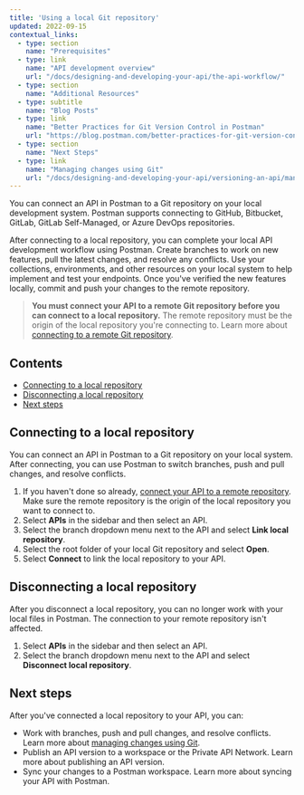 ```yaml
---
title: 'Using a local Git repository'
updated: 2022-09-15
contextual_links:
  - type: section
    name: "Prerequisites"
  - type: link
    name: "API development overview"
    url: "/docs/designing-and-developing-your-api/the-api-workflow/"
  - type: section
    name: "Additional Resources"
  - type: subtitle
    name: "Blog Posts"
  - type: link
    name: "Better Practices for Git Version Control in Postman"
    url: "https://blog.postman.com/better-practices-for-git-version-control-in-postman/"
  - type: section
    name: "Next Steps"
  - type: link
    name: "Managing changes using Git"
    url: "/docs/designing-and-developing-your-api/versioning-an-api/managing-git-changes/"
---
```


You can connect an API in Postman to a Git repository on your local development system. Postman supports connecting to GitHub, Bitbucket, GitLab, GitLab Self-Managed, or Azure DevOps repositories.

After connecting to a local repository, you can complete your local API development workflow using Postman. Create branches to work on new features, pull the latest changes, and resolve any conflicts. Use your collections, environments, and other resources on your local system to help implement and test your endpoints. Once you've verified the new features locally, commit and push your changes to the remote repository.

> **You must connect your API to a remote Git repository before you can connect to a local repository.** The remote repository must be the origin of the local repository you're connecting to. Learn more about [connecting to a remote Git repository](/docs/designing-and-developing-your-api/versioning-an-api/using-external-git-repo/).

## Contents

* [Connecting to a local repository](#connecting-to-a-local-repository)
* [Disconnecting a local repository](#disconnecting-a-local-repository)
* [Next steps](#next-steps)

## Connecting to a local repository

You can connect an API in Postman to a Git repository on your local system. After connecting, you can use Postman to switch branches, push and pull changes, and resolve conflicts.

<!-- TO DO: VERIFY STEPS, ADD SCREENSHOT -->

1. If you haven't done so already, [connect your API to a remote repository](/docs/designing-and-developing-your-api/versioning-an-api/using-external-git-repo/). Make sure the remote repository is the origin of the local repository you want to connect to.
1. Select **APIs** in the sidebar and then select an API.
1. Select the branch dropdown menu next to the API and select **Link local repository**.
1. Select the root folder of your local Git repository and select **Open**.
1. Select **Connect** to link the local repository to your API.

## Disconnecting a local repository

After you disconnect a local repository, you can no longer work with your local files in Postman. The connection to your remote repository isn't affected.

<!-- TO DO: VERIFY STEPS, ADD SCREENSHOT -->

1. Select **APIs** in the sidebar and then select an API.
1. Select the branch dropdown menu next to the API and select **Disconnect local repository**.

## Next steps

After you've connected a local repository to your API, you can:

<!-- TO DO: ADD LINKs -->

* Work with branches, push and pull changes, and resolve conflicts. Learn more about [managing changes using Git](/docs/designing-and-developing-your-api/versioning-an-api/managing-git-changes/).
* Publish an API version to a workspace or the Private API Network. Learn more about publishing an API version.
* Sync your changes to a Postman workspace. Learn more about syncing your API with Postman.
